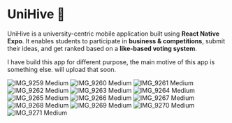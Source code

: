 # UniHive 📱

UniHive is a university-centric mobile application built using **React Native Expo**. It enables students to participate in **business  & competitions**, submit their ideas, and get ranked based on a **like-based voting system**.

I have build this app for different purpose, the main motive of this app is something else. will upload that soon.


![IMG_9259 Medium](https://github.com/user-attachments/assets/5fcf884c-9bf0-48ac-af4f-7f136ddd5bca)
![IMG_9260 Medium](https://github.com/user-attachments/assets/c22ed8ae-92f8-4ad1-820f-207305d95bb5)
![IMG_9261 Medium](https://github.com/user-attachments/assets/d176d26a-444d-49db-aebf-04cdb2a5e985)
![IMG_9262 Medium](https://github.com/user-attachments/assets/c7e854b2-99e5-43f0-846f-d1546935bc24)
![IMG_9263 Medium](https://github.com/user-attachments/assets/40c77c20-36d8-4f9e-9b92-ccadd2f2f8cc)
![IMG_9264 Medium](https://github.com/user-attachments/assets/6c511b21-997a-49ce-aee4-751c05fc7ca2)
![IMG_9265 Medium](https://github.com/user-attachments/assets/909299f8-580e-422a-8d85-ad21b2e548e3)
![IMG_9266 Medium](https://github.com/user-attachments/assets/92e208c9-2851-4bf4-bdcf-1c14b64ba857)
![IMG_9267 Medium](https://github.com/user-attachments/assets/bc0cebbe-1a49-465c-a60f-9a864971a55e)
![IMG_9268 Medium](https://github.com/user-attachments/assets/49bc791d-b70f-4e84-bf63-1638bcba9670)
![IMG_9269 Medium](https://github.com/user-attachments/assets/da2fd250-aa1f-41a1-891f-b23351d86bbe)
![IMG_9270 Medium](https://github.com/user-attachments/assets/a87c269c-e8b4-4371-a618-335c170f0184)
![IMG_9271 Medium](https://github.com/user-attachments/assets/79710cd1-539c-4175-b8f6-24db716e0330)
